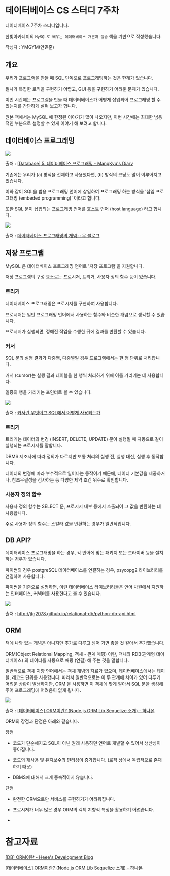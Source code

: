 # 데이터베이스 CS 스터디 7주차

데이터베이스 7주차 스터디입니다.

한빛아카데미의 `MySQL로 배우는 데이터베이스 개론과 실습` 책을 기반으로 작성했습니다.

작성자 : YMGYM(안민준)

## 

## 개요

우리가 프로그램을 만들 때 SQL 단독으로 프로그래밍하는 것은 한계가 있습니다. 

절차가 복잡한 로직을 구현하기 어렵고, GUI 등을 구현하기 어려운 문제가 있습니다.

이번 시간에는 프로그램을 만들 때 데이터베이스가 어떻게 삽입되어 프로그래밍 할 수 있는지를 간단하게 살펴 보고자 합니다.

원본 책에서는 MySQL 에 한정된 이야기가 많이 나오지만, 이번 시간에는 최대한 범용적인 부분으로 설명할 수 있게 이야기 해 보려고 합니다.

## 데이터베이스 프로그래밍

![](https://img1.daumcdn.net/thumb/R1280x0/?scode=mtistory2&fname=https%3A%2F%2Ft1.daumcdn.net%2Fcfile%2Ftistory%2F99F3DE335A20F7E93F)

출처 : [[Database] 5. 데이터베이스 프로그래밍 - MangKyu's Diary](https://mangkyu.tistory.com/26)



기존에는 우리가 (a) 방식을 전제하고 사용했다면, (b) 방식의 코딩도 많이 이루어지고 있습니다.

이와 같이 SQL을 범용 프로그래밍 언어에 삽입하여 프로그래밍 하는 방식을 '삽입 프로그래밍 (embeded programming)' 이라고 합니다.

또한 SQL 문이 삽입되는 프로그래밍 언어를 호스트 언어 (host language) 라고 합니다.



![](https://img1.daumcdn.net/thumb/R1280x0/?scode=mtistory2&fname=http%3A%2F%2Fcfile23.uf.tistory.com%2Fimage%2F99807F375A6F06EA167CC9)

출처 : [데이터베이스 프로그래밍의 개념 :: 무 블로그](https://blog.mutti.kr/23)



## 저장 프로그램

MySQL 은 데이터베이스 프로그래밍 언어로 '저장 프로그램'을 지원합니다.

저장 프로그램의 구성 요소로는 프로시저, 트리거, 사용자 정의 함수 등이 있습니다.



### 트리거

데이터베이스 프로그래밍은 프로시저를 구현하여 사용합니다.

프로시저는 일반 프로그래밍 언어에서 사용하는 함수와 비슷한 개념으로 생각할 수 있습니다.

프로시저가 실행되면, 정해진 작업을 수행한 뒤에 결과를 반환할 수 있습니다.



### 커서

SQL 문의 실행 결과가 다중행, 다중열일 경우 프로그램에서는 한 행 단위로 처리합니다.

커서 (cursor)는 실행 결과 테이블을 한 행씩 처리하기 위해 이를 가리키는 데 사용합니다.

일종의 행을 가리키는 포인터로 볼 수 있습니다.

![](https://t1.daumcdn.net/cfile/tistory/153C32104CA343B316?original)

출처 : [커서란 무엇이고 SQL에서 어떻게 사용되는가](https://doraeul.tistory.com/81)



### 트리거

트리거는 데이터의 변경 (INSERT, DELETE, UPDATE) 문이 실행될 때 자동으로 같이 실행되는 프로시저를 말합니다.

DBMS 제조사에 따라 정의가 다르지만 보통 처리의 실행 전, 실행 대신, 실행 후 동작합니다.

데이터의 변경에 따라 부수적으로 일어나는 동작이기 때문에, 데이터 기본값을 제공하거나, 참조무결성을 검사하는 등 다양한 제약 조건 위주로 확인합니다.



### 사용자 정의 함수

사용자 정의 함수는 SELECT 문, 프로시저 내부 등에서 호출되어 그 값을 반환하는 데 사용합니다.

주로 사용자 정의 함수는 스칼라 값을 반환하는 경우가 일반적입니다.



## DB API?

데이터베이스 프로그래밍을 하는 경우, 각 언어에 맞는 패키지 또는 드라이버 등을 설치하는 경우가 있습니다.

파이썬의 경우 postgreSQL 데이터베이스를 연결하는 경우, psycopg2 라이브러리를 연결하여 사용합니다.



파이썬을 기준으로 설명하면, 이런 데이터베이스 라이브러리들은 언어 차원에서 지원하는 인터페이스, 커넥터를 사용한다고 볼 수 있습니다.

![](https://velog.velcdn.com/images%2Fcha-suyeon%2Fpost%2Fb4d27c81-e1a4-4fc2-9627-c8c54f2d49f2%2Fimage.png)

출처 : http://jtg2078.github.io/relational-db/python-db-api.html



## ORM

책에 나와 있는 개념은 아니지만 추가로 다루고 넘어 가면 좋을 것 같아서 추가했습니다.

ORM(Object Relational Mapping, 객체 - 관계 매핑) 이란, 객체와 RDB(관계형 데이터베이스) 의 데이터를 자동으로 매핑 (연결) 해 주는 것을 말합니다.

일반적으로 객체 지향 언어에서는 객체 개념의 자료가 있으며, 데이터베이스에서는 테이블, 레코드 단위를 사용합니다. 따라서 일반적으로는 이 두 관계에 차이가 있어 다루기 어려운 상황이 발생하지만, ORM 을 사용하면 이 객체에 맞게 알아서 SQL 문을 생성해 주어 프로그래밍에 어려움이 없게 됩니다.

![](https://i0.wp.com/hanamon.kr/wp-content/uploads/2021/09/ORM.png?resize=1280%2C652&ssl=1)

출처 : [[데이터베이스] ORM이란? (Node.js ORM Lib Sequelize 소개) - 하나몬](https://hanamon.kr/orm%EC%9D%B4%EB%9E%80-nodejs-lib-sequelize-%EC%86%8C%EA%B0%9C/)



ORM의 장점과 단점은 아래와 같습니다.

장점

- 코드가 단순해지고 SQL이 아닌 원래 사용하던 언어로 개발할 수 있어서 생산성이 좋아집니다.

- 코드의 재사용 및 유지보수의 편리성이 증가합니다. (로직 상에서 독립적으로 존재하기 때문)

- DBMS에 대해서 크게 종속적이지 않습니다.

단점

- 완전한 ORM으로만 서비스를 구현하기가 어려워집니다.

- 프로시저가 너무 많은 경우 ORM의 객체 지향적 특징을 활용하기 어렵습니다.

- 

# 참고자료

[[DB] ORM이란 - Heee's Development Blog](https://gmlwjd9405.github.io/2019/02/01/orm.html)

[[데이터베이스] ORM이란? (Node.js ORM Lib Sequelize 소개) - 하나몬](https://hanamon.kr/orm%EC%9D%B4%EB%9E%80-nodejs-lib-sequelize-%EC%86%8C%EA%B0%9C/)
